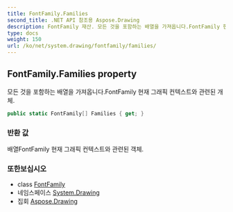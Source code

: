 ```yaml
---
title: FontFamily.Families
second_title: .NET API 참조용 Aspose.Drawing
description: FontFamily 재산. 모든 것을 포함하는 배열을 가져옵니다.FontFamily 현재 그래픽 컨텍스트와 관련된 개체.
type: docs
weight: 150
url: /ko/net/system.drawing/fontfamily/families/
---
```

## FontFamily.Families property

모든 것을 포함하는 배열을 가져옵니다.FontFamily 현재 그래픽 컨텍스트와 관련된 개체.

```csharp
public static FontFamily[] Families { get; }
```

### 반환 값

배열FontFamily 현재 그래픽 컨텍스트와 관련된 객체.

### 또한보십시오

* class [FontFamily](../)
* 네임스페이스 [System.Drawing](../../fontfamily/)
* 집회 [Aspose.Drawing](../../../)


